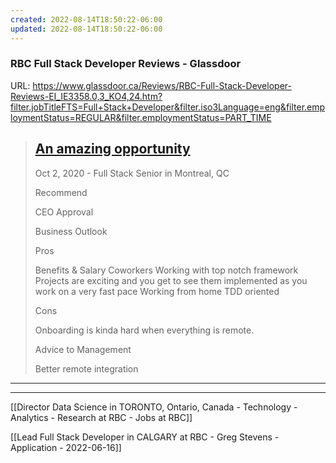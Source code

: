 ```yaml
---
created: 2022-08-14T18:50:22-06:00
updated: 2022-08-14T18:50:22-06:00
---
```

### RBC Full Stack Developer Reviews - Glassdoor
URL: https://www.glassdoor.ca/Reviews/RBC-Full-Stack-Developer-Reviews-EI_IE3358.0,3_KO4,24.htm?filter.jobTitleFTS=Full+Stack+Developer&filter.iso3Language=eng&filter.employmentStatus=REGULAR&filter.employmentStatus=PART_TIME

> ## [An amazing opportunity](https://www.glassdoor.ca/Reviews/Employee-Review-RBC-RVW36645774.htm)
> 
> Oct 2, 2020 - Full Stack Senior in Montreal, QC
> 
> Recommend
> 
> CEO Approval
> 
> Business Outlook
> 
> Pros
> 
> Benefits & Salary Coworkers Working with top notch framework Projects are exciting and you get to see them implemented as you work on a very fast pace Working from home TDD oriented
> 
> Cons
> 
> Onboarding is kinda hard when everything is remote.
> 
> Advice to Management
> 
> Better remote integration

---
---

[[Director Data Science in TORONTO, Ontario, Canada - Technology -  Analytics -  Research at RBC -  Jobs at RBC]]



[[Lead Full Stack Developer in CALGARY at RBC - Greg Stevens - Application - 2022-06-16]]